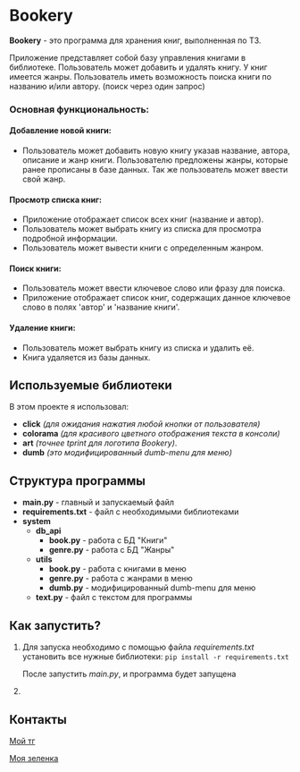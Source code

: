 # Bookery
**Bookery** - это программа для хранения книг, выполненная по ТЗ.

Приложение представляет собой базу управления книгами в библиотеке. Пользователь может добавить и удалять книгу. 
У книг имеется жанры. Пользователь иметь возможность поиска книги по названию и/или автору. (поиск через один запрос)

### Основная функциональность: ###

#### Добавление новой книги: ####
- Пользователь может добавить новую книгу указав название, автора, описание и жанр книги. Пользователю предложены жанры, 
которые ранее прописаны в базе данных. Так же пользователь может ввести свой жанр.

#### Просмотр списка книг: ####
- Приложение отображает список всех книг (название и автор).
- Пользователь может выбрать книгу из списка для просмотра подробной информации.
- Пользователь может вывести книги с определенным жанром.

#### Поиск книги: ####
- Пользователь может ввести ключевое слово или фразу для поиска.
- Приложение отображает список книг, содержащих данное ключевое слово в полях 'автор' и 'название книги'.

#### Удаление книги: ####
- Пользователь может выбрать книгу из списка и удалить её.
- Книга удаляется из базы данных.

## Используемые библиотеки
В этом проекте я использовал: 
- **click** *(для ожидания нажатия любой кнопки от пользователя)*
- **colorama** *(для красивого цветного отображения текста в консоли)*
- **art** *(точнее tprint для логотипа Bookery)*.
- **dumb** *(это модифицированный dumb-menu для меню)*

## Структура программы
- **main.py** - главный и запускаемый файл
- **requirements.txt** - файл с необходимыми библиотеками
- **system**
  - **db_api**
    - **book.py** - работа с БД "Книги"
    - **genre.py** - работа с БД "Жанры"
  - **utils**
    - **book.py** - работа с книгами в меню
    - **genre.py** - работа с жанрами в меню
    - **dumb.py** - модифицированный dumb-menu для меню
   - **text.py** - файл с текстом для программы

## Как запустить?
1. Для запуска необходимо с помощью файла *requirements.txt* установить все нужные библиотеки:
   ```pip install -r requirements.txt```

   После запустить *main.py*, и программа будет запущена
2. 

## Контакты
[Мой тг](https://lessoleg.t.me/)

[Моя зеленка](https://zelenka.guru/lessoleg/)
